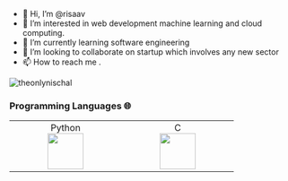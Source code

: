 - 👋 Hi, I’m @risaav
- 👀 I’m interested in web development machine learning and cloud computing.
- 🌱 I’m currently learning software engineering
- 💞️ I’m looking to collaborate on startup which involves any new sector
- 📫 How to reach me .

<p align="left">
  <img src="https://github-readme-stats.vercel.app/api?username=theonlynischal&show_icons=true" alt="theonlynischal" /> 

</p>

### Programming Languages 🌐
<table>
  <tbody>
    <tr valign="top">
      <td width="20%" align="center">
        <span>Python</span><br>
        <img height="64px" src="https://cdn.svgporn.com/logos/python.svg">
      </td>
      <td width="20%" align="center">
        <span>C</span><br>
        <img height="64px" src="https://cdn.svgporn.com/logos/c.svg">
     <!-- </td>
      <td width="20%" align="center">
        <span>Javascript</span><br>
        <img height="64px" src="https://cdn.svgporn.com/logos/javascript.svg">
      </td>-->
    </tr>    
  </tbody>
</table>
<!---
risaav/risaav is a ✨ special ✨ repository because its `README.md` (this file) appears on your GitHub profile.
You can click the Preview link to take a look at your changes.
--->
